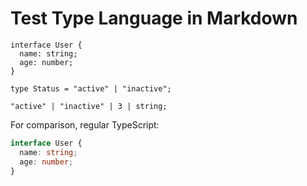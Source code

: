 # Test Type Language in Markdown

```type
interface User {
  name: string;
  age: number;
}

type Status = "active" | "inactive";
```

```type
"active" | "inactive" | 3 | string;
```

For comparison, regular TypeScript:
```typescript
interface User {
  name: string;
  age: number;
}
```